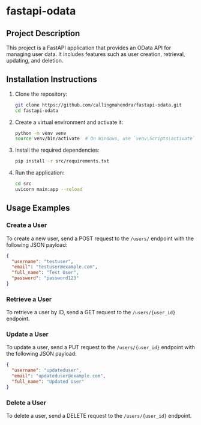 # fastapi-odata

## Project Description

This project is a FastAPI application that provides an OData API for managing user data. It includes features such as user creation, retrieval, updating, and deletion.

## Installation Instructions

1. Clone the repository:
   ```bash
   git clone https://github.com/callingmahendra/fastapi-odata.git
   cd fastapi-odata
   ```

2. Create a virtual environment and activate it:
   ```bash
   python -m venv venv
   source venv/bin/activate  # On Windows, use `venv\Scripts\activate`
   ```

3. Install the required dependencies:
   ```bash
   pip install -r src/requirements.txt
   ```

4. Run the application:
   ```bash
   cd src
   uvicorn main:app --reload
   ```

## Usage Examples

### Create a User

To create a new user, send a POST request to the `/users/` endpoint with the following JSON payload:
```json
{
  "username": "testuser",
  "email": "testuser@example.com",
  "full_name": "Test User",
  "password": "password123"
}
```

### Retrieve a User

To retrieve a user by ID, send a GET request to the `/users/{user_id}` endpoint.

### Update a User

To update a user, send a PUT request to the `/users/{user_id}` endpoint with the following JSON payload:
```json
{
  "username": "updateduser",
  "email": "updateduser@example.com",
  "full_name": "Updated User"
}
```

### Delete a User

To delete a user, send a DELETE request to the `/users/{user_id}` endpoint.
